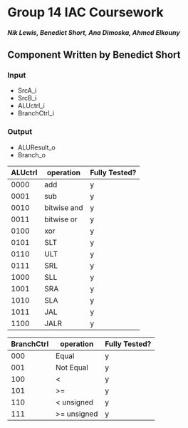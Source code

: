 # Group 14 IAC Coursework
##### Nik Lewis, Benedict Short, Ana Dimoska, Ahmed Elkouny
## Component Written by Benedict Short

### Input

- SrcA_i
- SrcB_i
- ALUctrl_i
- BranchCtrl_i

### Output

- ALUResult_o
- Branch_o

| ALUctrl | operation | Fully Tested? |
| --- | --- | --- |
| 0000 | add | y |
| 0001 | sub | y |
| 0010 | bitwise and | y |
| 0011 | bitwise or | y |
| 0100 | xor | y |
| 0101 | SLT | y |
| 0110 | ULT | y |
| 0111 | SRL | y |
| 1000 | SLL | y |
| 1001 | SRA | y |
| 1010 | SLA | y |
| 1011 | JAL | y |
| 1100 | JALR | y |

| BranchCtrl | operation | Fully Tested? |
| --- | --- | --- |
| 000 | Equal | y |
| 001 | Not Equal | y |
| 100 | < | y |
| 101 | >= | y |
| 110 | < unsigned | y |
| 111 | >= unsigned | y |
